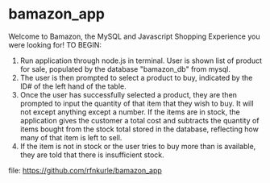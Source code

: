 # bamazon_app

Welcome to Bamazon, the MySQL and Javascript Shopping Experience you were looking for!
TO BEGIN:
1. Run application through node.js in terminal. User is shown list of product for sale, populated by the database "bamazon_db" from mysql.
2. The user is then prompted to select a product to buy, indicated by the ID# of the left hand of the table.
3. Once the user has successfully selected a product, they are then prompted to input the quantity of that item that they wish to buy. It will not except anything except a number. If the items are in stock, the application gives the customer a total cost and subtracts the quantity of items bought from the stock total stored in the database, reflecting how many of that item is left to sell.
4. If the item is not in stock or the user tries to buy more than is available, they are told that there is insufficient stock.

file: https://github.com/rfnkurle/bamazon_app
